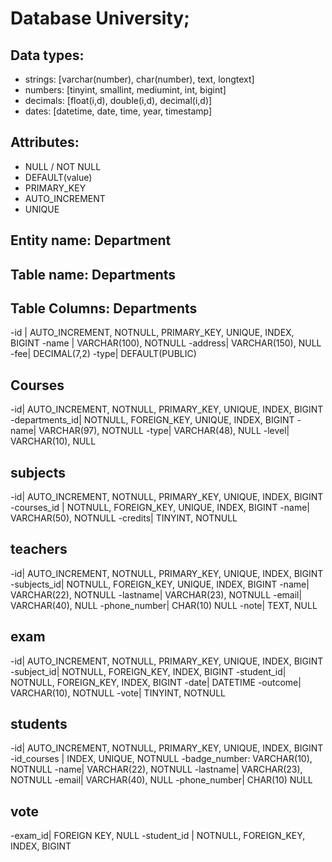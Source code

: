<!--Modellizzare la struttura di un database per memorizzare tutti i dati riguardanti una università:
- sono presenti diversi Dipartimenti (es.: Lettere e Filosofia, Matematica, Ingegneria ecc.);
- ogni Dipartimento offre più Corsi di Laurea (es.: Civiltà e Letterature Classiche, Informatica, Ingegneria Elettronica ecc..)
- ogni Corso di Laurea prevede diversi Corsi (es.: Letteratura Latina, Sistemi Operativi 1, Analisi Matematica 2 ecc.);
- ogni Corso può essere tenuto da diversi Insegnanti;
- ogni Corso prevede più appelli d'Esame;
- ogni Studente è iscritto ad un solo Corso di Laurea;
- ogni Studente può iscriversi a più appelli di Esame;
- per ogni appello d'Esame a cui lo Studente ha partecipato, è necessario memorizzare il voto ottenuto, anche se non sufficiente.-->

# Database University;

## Data types:
- strings: [varchar(number), char(number), text, longtext]
- numbers: [tinyint, smallint, mediumint, int, bigint]
- decimals: [float(i,d), double(i,d), decimal(i,d)]
- dates: [datetime, date, time, year, timestamp]

## Attributes:
- NULL / NOT NULL
- DEFAULT(value)
- PRIMARY_KEY
- AUTO_INCREMENT
- UNIQUE

## Entity name: Department
## Table name: Departments

## Table Columns: Departments

-id | AUTO_INCREMENT, NOTNULL, PRIMARY_KEY, UNIQUE, INDEX, BIGINT
-name | VARCHAR(100), NOTNULL
-address| VARCHAR(150), NULL
-fee| DECIMAL(7,2) 
-type| DEFAULT(PUBLIC)


## Courses
-id| AUTO_INCREMENT, NOTNULL, PRIMARY_KEY, UNIQUE, INDEX, BIGINT
-departments_id| NOTNULL, FOREIGN_KEY, UNIQUE, INDEX, BIGINT
-name| VARCHAR(97), NOTNULL
-type| VARCHAR(48), NULL
-level| VARCHAR(10), NULL


## subjects
-id| AUTO_INCREMENT, NOTNULL, PRIMARY_KEY, UNIQUE, INDEX, BIGINT
-courses_id | NOTNULL, FOREIGN_KEY, UNIQUE, INDEX, BIGINT
-name| VARCHAR(50), NOTNULL
-credits| TINYINT, NOTNULL


## teachers
-id| AUTO_INCREMENT, NOTNULL, PRIMARY_KEY, UNIQUE, INDEX, BIGINT
-subjects_id|  NOTNULL, FOREIGN_KEY, UNIQUE, INDEX, BIGINT
-name| VARCHAR(22), NOTNULL
-lastname| VARCHAR(23), NOTNULL
-email| VARCHAR(40), NULL
-phone_number| CHAR(10) NULL
-note| TEXT, NULL

## exam
-id| AUTO_INCREMENT, NOTNULL, PRIMARY_KEY, UNIQUE, INDEX, BIGINT
-subject_id| NOTNULL, FOREIGN_KEY, INDEX, BIGINT
-student_id| NOTNULL, FOREIGN_KEY, INDEX, BIGINT
-date| DATETIME
-outcome| VARCHAR(10), NOTNULL
-vote| TINYINT, NOTNULL

## students
-id| AUTO_INCREMENT, NOTNULL, PRIMARY_KEY, UNIQUE, INDEX, BIGINT
-id_courses | INDEX, UNIQUE, NOTNULL
-badge_number: VARCHAR(10), NOTNULL
-name| VARCHAR(22), NOTNULL
-lastname| VARCHAR(23), NOTNULL
-email| VARCHAR(40), NULL
-phone_number| CHAR(10) NULL

## vote
-exam_id| FOREIGN KEY, NULL
-student_id | NOTNULL, FOREIGN_KEY, INDEX, BIGINT